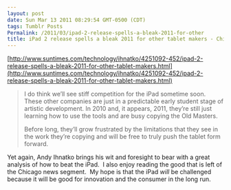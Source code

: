 ```yaml
---
layout: post
date: Sun Mar 13 2011 08:29:54 GMT-0500 (CDT)
tags: Tumblr Posts
Permalink: /2011/03/ipad-2-release-spells-a-bleak-2011-for-other
title: iPad 2 release spells a bleak 2011 for other tablet makers - Chicago Sun-Times
---
```


[http://www.suntimes.com/technology/ihnatko/4251092-452/ipad-2-release-spells-a-bleak-2011-for-other-tablet-makers.html](http://www.suntimes.com/technology/ihnatko/4251092-452/ipad-2-release-spells-a-bleak-2011-for-other-tablet-makers.html)

> <span></span>
> 
> I do think we’ll see stiff competition for the iPad sometime soon. These other companies are just in a predictable early student stage of artistic development. In 2010 and, it appears, 2011, they’re still just learning how to use the tools and are busy copying the Old Masters.
> 
> Before long, they’ll grow frustrated by the limitations that they see in the work they’re copying and will be free to truly push the tablet form forward.

<span></span>

Yet again, Andy Ihnatko brings his wit and foresight to bear with a great analysis of how to beat the iPad.  I also enjoy reading the good that is left of the Chicago news segment.  My hope is that the iPad _will_ be challenged because it will be good for innovation and the consumer in the long run.
